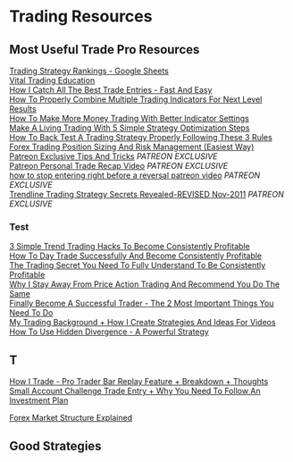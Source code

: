 # Trading Resources

## Most Useful Trade Pro Resources
[Trading Strategy Rankings - Google Sheets](https://docs.google.com/spreadsheets/d/1LQ7lwnvcB5eacK4PxLXnV1mMEIzSxHzD8IZpP2N1oA8/edit#gid=0)\
[Vital Trading Education](https://www.youtube.com/playlist?list=PL7xw-9WduM7jbIp-_bau3dplOZaPcTCOq)\
[How I Catch All The Best Trade Entries - Fast And Easy](https://www.youtube.com/watch?v=9EwpnQGpyII)\
[How To Properly Combine Multiple Trading Indicators For Next Level Results](https://www.youtube.com/watch?v=NGWe0Wg_0jo)\
[How To Make More Money Trading With Better Indicator Settings](https://www.youtube.com/watch?v=mPxsfoLNnAA)\
[Make A Living Trading With 5 Simple Strategy Optimization Steps](https://www.youtube.com/watch?v=6WA1sLWWOSs&list=PL7xw-9WduM7iZitlZljxdrChh_G22980U&index=28)\
[How To Back Test A Trading Strategy Properly Following These 3 Rules](https://www.youtube.com/watch?v=W02JCLDuDXI)\
[Forex Trading Position Sizing And Risk Management (Easiest Way)](https://www.youtube.com/watch?v=IJttMAbz7Y0&list=PLZB-AA7gb7vrT8IPZ1f0K5oGR_28WVNhR&index=19)\
[Patreon Exclusive Tips And Tricks](https://www.youtube.com/watch?v=RBSFucIBR_4)    *PATREON EXCLUSIVE*\
[Patreon Personal Trade Recap Video](https://www.youtube.com/watch?v=-vxeBLja1oM)    *PATREON EXCLUSIVE*\
[how to stop entering right before a reversal patreon video](https://www.youtube.com/watch?v=aVyomPn-2aA)    *PATREON EXCLUSIVE*\
[Trendline Trading Strategy Secrets Revealed-REVISED Nov-2011](https://forexyar.com/wp-content/uploads/2020/04/22030-tendencia.pdf)  *PATREON EXCLUSIVE*
### Test
[3 Simple Trend Trading Hacks To Become Consistently Profitable](https://www.youtube.com/watch?v=0_6LXFveKkQ&list=PL7xw-9WduM7iZitlZljxdrChh_G22980U&index=44)\
[How To Day Trade Successfully And Become Consistently Profitable](https://www.youtube.com/watch?v=KYHFg4ZpqEc)\
[The Trading Secret You Need To Fully Understand To Be Consistently Profitable](https://www.youtube.com/watch?v=A-QGWmEd9JU)\
[Why I Stay Away From Price Action Trading And Recommend You Do The Same](https://www.youtube.com/watch?v=J6teYPQbDcs)\
[Finally Become A Successful Trader - The 2 Most Important Things You Need To Do](https://www.youtube.com/watch?v=cTz0x_383vA)\
[My Trading Background + How I Create Strategies And Ideas For Videos](https://www.youtube.com/watch?v=0g2vgPDvclI)\
[How To Use Hidden Divergence - A Powerful Strategy](https://www.youtube.com/watch?v=iyzEZiY6vJM)

## T
[How I Trade - Pro Trader Bar Replay Feature + Breakdown + Thoughts](https://www.youtube.com/watch?v=oaQ4r-M3nlE)\
[Small Account Challenge Trade Entry + Why You Need To Follow An Investment Plan](https://www.youtube.com/watch?v=iTmhv2TZbcQ)

[Forex Market Structure Explained](https://www.youtube.com/watch?v=OvHOcO9CQCM)

## Good Strategies




